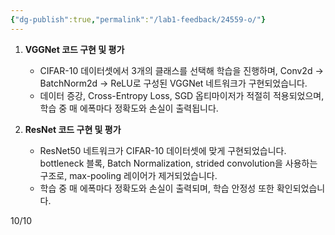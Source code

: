 ```yaml
---
{"dg-publish":true,"permalink":"/lab1-feedback/24559-o/"}
---
```


1. **VGGNet 코드 구현 및 평가**
   - CIFAR-10 데이터셋에서 3개의 클래스를 선택해 학습을 진행하며, Conv2d -> BatchNorm2d -> ReLU로 구성된 VGGNet 네트워크가 구현되었습니다.
   - 데이터 증강, Cross-Entropy Loss, SGD 옵티마이저가 적절히 적용되었으며, 학습 중 매 에폭마다 정확도와 손실이 출력됩니다.

2. **ResNet 코드 구현 및 평가**
   - ResNet50 네트워크가 CIFAR-10 데이터셋에 맞게 구현되었습니다. bottleneck 블록, Batch Normalization, strided convolution을 사용하는 구조로, max-pooling 레이어가 제거되었습니다.
   - 학습 중 매 에폭마다 정확도와 손실이 출력되며, 학습 안정성 또한 확인되었습니다.

10/10